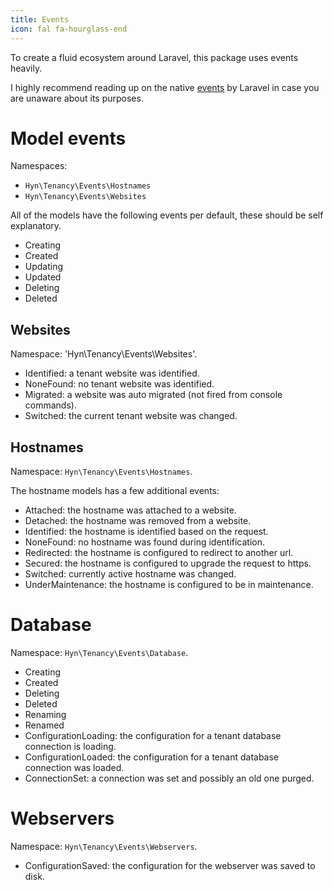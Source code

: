 ```yaml
---
title: Events
icon: fal fa-hourglass-end
---
```


To create a fluid ecosystem around Laravel, this package uses events heavily.

I highly recommend reading up on the native [events][laravel-events] by Laravel
in case you are unaware about its purposes.

# Model events

Namespaces: 

- `Hyn\Tenancy\Events\Hostnames`
- `Hyn\Tenancy\Events\Websites`

All of the models have the following events per default, these should be
self explanatory.

- Creating
- Created
- Updating
- Updated
- Deleting
- Deleted

## Websites

Namespace: 'Hyn\Tenancy\Events\Websites'.

- Identified: a tenant website was identified.
- NoneFound: no tenant website was identified.
- Migrated: a website was auto migrated (not fired from console commands).
- Switched: the current tenant website was changed.

## Hostnames

Namespace: `Hyn\Tenancy\Events\Hostnames`.

The hostname models has a few additional events:

- Attached: the hostname was attached to a website.
- Detached: the hostname was removed from a website.
- Identified: the hostname is identified based on the request.
- NoneFound: no hostname was found during identification.
- Redirected: the hostname is configured to redirect to another url.
- Secured: the hostname is configured to upgrade the request to https.
- Switched: currently active hostname was changed.
- UnderMaintenance: the hostname is configured to be in maintenance.

# Database

Namespace: `Hyn\Tenancy\Events\Database`.

- Creating
- Created
- Deleting
- Deleted
- Renaming
- Renamed
- ConfigurationLoading: the configuration for a tenant database connection
is loading.
- ConfigurationLoaded: the configuration for a tenant database connection
was loaded.
- ConnectionSet: a connection was set and possibly an old one purged.

# Webservers

Namespace: `Hyn\Tenancy\Events\Webservers`.

- ConfigurationSaved: the configuration for the webserver was saved to disk.

[laravel-events]: https://laravel.com/docs/5.6/events
